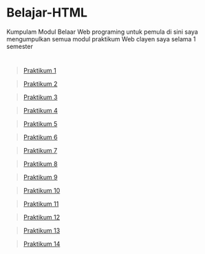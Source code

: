# Belajar-HTML

Kumpulam Modul Belaar Web programing untuk pemula
di sini saya mengumpulkan semua modul praktikum Web clayen saya selama 1 semester

#

> [Praktikum 1](<https://nugraa21.github.io/Belajar-HTML/PERTEMUAN%201/7-1-2019-09-07_03_47_02_LINGKUNGAN%20KERJA%20PEMBUATAN%20WEB%20(1).pdf>)

> [Praktikum 2](https://nugraa21.github.io/Belajar-HTML/PRAKTIKUM%202/7-2-2019-09-07_03_48_27_TAG%20DASAR%20HTML.pdf)

> [Praktikum 3](https://nugraa21.github.io/Belajar-HTML/PRAKTIKUM%203/7-3-2019-09-07_03_50_18_TAG%20DASAR%20HTML.pdf)

> [Praktikum 4](https://nugraa21.github.io/Belajar-HTML/PRAKTIKUM%204/7-4-2020-02-27_03_15_41_LAYOUT%20WEB%20SITE%20DENGAN%20CSS.pdf)

> [Praktikum 5](<https://nugraa21.github.io/Belajar-HTML/PRAKTIKUM%205/7-5-2020-02-27_03_20_08_FORM%20(1).pdf>)

> [Praktikum 6](<https://nugraa21.github.io/Belajar-HTML/PRAKTIKUM%206/7-6-2020-02-27_03_20_55_FORM%20(2).pdf>)

> [Praktikum 7](https://nugraa21.github.io/Belajar-HTML/PRAKTIKUM%207/7-7-2020-02-27_03_21_40_TABLE.pdf)

> [Praktikum 8](https://nugraa21.github.io/Belajar-HTML/PRAKTIKUM%208/7-8-2020-02-27_03_22_50_HTML%20MEDIA.pdf)

> [Praktikum 9](https://nugraa21.github.io/Belajar-HTML/PRAKTIKUM%209/7-9-2020-01-02_09_16_09_JAVASCRIPT.pdf)

> [Praktikum 10](https://nugraa21.github.io/Belajar-HTML/PRAKTIKUM%2010/7-10-2020-01-02_09_17_10_ARRAY,%20OBJEK,%20STRUKTUR%20KONTROL%20dan%20FUNGSI.pdf)

> [Praktikum 11](https://nugraa21.github.io/Belajar-HTML/PRAKTIKUM%2011/7-11-2020-01-02_09_18_18_DOM%20dan%20VALIDASI%20FORM.pdf)

> [Praktikum 12](https://nugraa21.github.io/Belajar-HTML/PRAKTIKUM%2012/7-12-2020-09-17_02_45_55_STUDI%20KASUS%20LAYOUT%20WEBSITE%20dan%20CSS.pdf)

> [Praktikum 13](https://nugraa21.github.io/Belajar-HTML/PRAKTIKUM%2013/7-13-2020-09-17_02_47_34_STUDI%20KASUS%20KODE%20HTML%20DAN%20MENGISI%20KONTEN%20WEB.pdf)

> [Praktikum 14](https://nugraa21.github.io/Belajar-HTML/PRAKTIKUM%2014/7-14-2020-09-17_02_49_13_DOMAIN%20&%20HOSTING.pdf)
